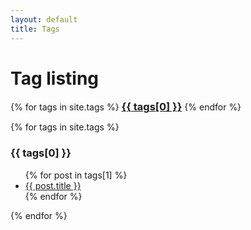 ```yaml
---
layout: default
title: Tags
---
```


<!-- Begin code @ tags/index.md -->
<!--
<style>
sitetags {
    background: rgba(0, 0, 0, 0.1);
    width: 100%;
    border-top: 1px dashed #b5e853;
    padding: 10px 0;
    margin:0 0 40px 0
}

sitetags h3 {
    left: 0;
    bottom: 0;
    width: 100%;
    text-align: center;
    font-size: 14px;
    font-weight: 300;
    color:#666
}
</style>
-->

# Tag listing

<div class="sitetags">
{% for tags in site.tags %}
  <a href="#{{ tags[0] }}"><h3 style="display:inline;">{{ tags[0] }}</h3></a>
{% endfor %}
</div>

{% for tags in site.tags %}
  <h3>{{ tags[0] }}</h3>
  <ul>
    {% for post in tags[1] %}
      <li><a href="{{ post.url| relative_url }}">{{ post.title }}</a></li>
    {% endfor %}
  </ul>
{% endfor %}

<!-- End code @ tags/index.md -->
